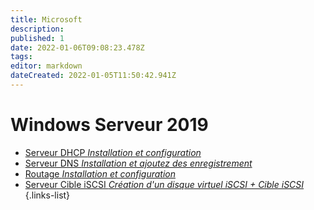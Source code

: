 ```yaml
---
title: Microsoft
description: 
published: 1
date: 2022-01-06T09:08:23.478Z
tags: 
editor: markdown
dateCreated: 2022-01-05T11:50:42.941Z
---
```


# Windows Serveur 2019
- [Serveur DHCP *Installation et configuration*](/Microsoft/Windows_Server_2019/Serveur_DHCP)
- [Serveur DNS *Installation et ajoutez des enregistrement*](/Microsoft/Windows_Server_2019/Serveur_DNS)
- [Routage *Installation et configuration*](/Microsoft/Windows_Server_2019/Routage)
- [Serveur Cible iSCSI *Création d'un disque virtuel iSCSI + Cible iSCSI*](/Microsoft/Windows_Server_2019/Cible-iSCSI)
{.links-list}
